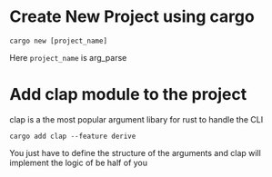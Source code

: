 # Create New Project using cargo

```
cargo new [project_name]
```
Here `project_name` is arg_parse

# Add clap module to the project
clap is a the most popular argument libary for rust to handle the CLI
```
cargo add clap --feature derive
```
You just have to define the structure of the arguments and clap will implement the logic of be half of you
